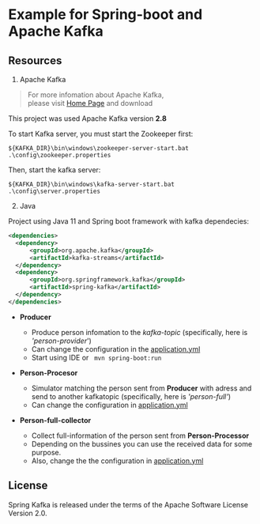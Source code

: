# Example for Spring-boot and Apache Kafka

## Resources
1. Apache Kafka
> For more infomation about Apache Kafka,     
 please visit [Home Page](https://kafka.apache.org/) and download 

This project was used Apache Kafka version **2.8**

To start Kafka server, you must start the Zookeeper first:
```shell
${KAFKA_DIR}\bin\windows\zookeeper-server-start.bat .\config\zookeeper.properties
```
Then, start the kafka server:
```shell
${KAFKA_DIR}\bin\windows\kafka-server-start.bat .\config\server.properties
```
2. Java

Project using Java 11 and Spring boot framework with kafka dependecies:
```xml
<dependencies>
  <dependency>
      <groupId>org.apache.kafka</groupId>
      <artifactId>kafka-streams</artifactId>
  </dependency>
  <dependency>
      <groupId>org.springframework.kafka</groupId>
      <artifactId>spring-kafka</artifactId>
  </dependency>
</dependencies>
```

- **Producer**
   - Produce person infomation to the *kafka-topic* (specifically, here is *'person-provider*')
   - Can change the configuration in the [application.yml](producer/src/main/resources/application.yml)
   - Start using IDE or ``` mvn spring-boot:run```
    
- **Person-Procesor**
   - Simulator matching the person sent from **Producer** with adress
    and send to another kafkatopic (specifically, here is *'person-full'*)
   - Can change the configuration in [application.yml](person-processor/src/main/resources/application.yml)
- **Person-full-collector**
   - Collect full-information of the person sent from **Person-Processor**
   - Depending on the bussines you can use the received data for some purpose.
   - Also, change the the configuration in [application.yml](person-full-collector/src/main/resources/application.yml)
    
## License

Spring Kafka is released under the terms of the Apache Software License Version 2.0.

    





